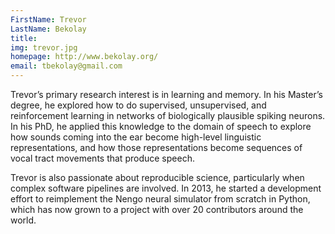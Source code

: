 ```yaml
---
FirstName: Trevor
LastName: Bekolay
title: 
img: trevor.jpg
homepage: http://www.bekolay.org/
email: tbekolay@gmail.com
---
```


Trevor’s primary research interest is in learning and memory.
In his Master’s degree, he explored how to do supervised,
unsupervised, and reinforcement learning in networks
of biologically plausible spiking neurons.
In his PhD, he applied this knowledge to
the domain of speech to explore how sounds coming into the ear
become high-level linguistic representations,
and how those representations become
sequences of vocal tract movements that produce speech.

Trevor is also passionate about reproducible science,
particularly when complex software pipelines are involved.
In 2013, he started a development effort
to reimplement the Nengo neural simulator from scratch in Python,
which has now grown to a project
with over 20 contributors around the world.
